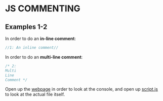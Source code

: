 # JS COMMENTING 
## Examples 1-2

In order to do an __in-line comment__:
``` javascript
//1: An inline comment//
```

In order to do an __multi-line comment__:
``` javascript
/* 2: 
Multi
Line
Comment */
```

Open up the [webpage](https://jancarloa0524.github.io/example-1-2-js-commenting/) in order to look at the console, and open up [script.js]() to look at the actual file itself.

